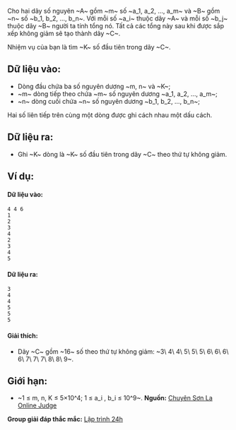 Cho hai dãy số nguyên ~A~ gồm ~m~ số ~a_1, a_2, …, a_m~ và ~B~ gồm ~n~ số ~b_1, b_2, …, b_n~. Với mỗi số ~a_i~ thuộc dãy ~A~ và mỗi số ~b_j~ thuộc dãy ~B~ người ta tính tổng nó. Tất cả các tổng này sau khi được sắp xếp không giảm sẽ tạo thành dãy ~C~.

Nhiệm vụ của bạn là tìm ~K~ số đầu tiên trong dãy ~C~.

## Dữ liệu vào:
- Dòng đầu chứa ba số nguyên dương ~m, n~ và ~K~;
- ~m~ dòng tiếp theo chứa ~m~ số nguyên dương ~a_1, a_2, …, a_m~;
- ~n~ dòng cuối chứa ~n~ số nguyên dương ~b_1, b_2, …, b_n~;

Hai số liên tiếp trên cùng một dòng được ghi cách nhau một dấu cách.

## Dữ liệu ra:
- Ghi ~K~ dòng là ~K~ số đầu tiên trong dãy ~C~ theo thứ tự không giảm.

## Ví dụ:
#### Dữ liệu vào:
```
4 4 6
1
2
3
4
2
3
4
5
```

#### Dữ liệu ra:
```
3
4
4
5
5
5
```

#### Giải thích:
- Dãy ~C~ gồm ~16~ số theo thứ tự không giảm: ~3\ 4\ 4\ 5\ 5\ 5\ 6\ 6\ 6\ 6\ 7\ 7\ 7\ 8\ 8\ 9~.

## Giới hạn:
- ~1 ≤ m, n, K ≤ 5×10^4; 1 ≤ a_i , b_i ≤ 10^9~.
**Nguồn:** [Chuyên Sơn La Online Judge](http://csloj.ddns.net/)

**Group giải đáp thắc mắc:** [Lập trình 24h](https://www.facebook.com/groups/1386904321519984)